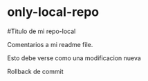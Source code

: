# only-local-repo


#Titulo de mi repo-local


Comentarios a mi readme file.


Esto debe verse como una modificacion nueva



Rollback de commit